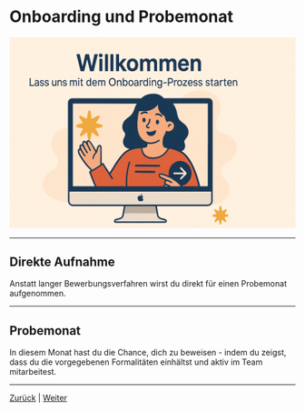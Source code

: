 # Onboarding und Probemonat

![Willkommen](../../images/onboarding.png)

---

## Direkte Aufnahme

Anstatt langer Bewerbungsverfahren wirst du direkt für einen Probemonat aufgenommen.  

---

## Probemonat

In diesem Monat hast du die Chance, dich zu beweisen - indem du zeigst, dass du die vorgegebenen Formalitäten einhältst und aktiv im Team mitarbeitest.

---

[Zurück](/README.md) | [Weiter](/docs/01-organisation/01-zeit-ausbildungsnachweise/README.md)
